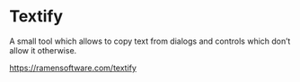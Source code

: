 # Textify

A small tool which allows to copy text from dialogs and controls which don’t allow it otherwise.

https://ramensoftware.com/textify
